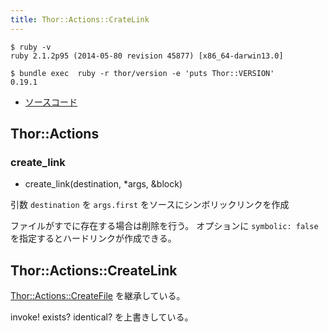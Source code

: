 ```yaml
---
title: Thor::Actions::CrateLink
---
```


```
$ ruby -v
ruby 2.1.2p95 (2014-05-80 revision 45877) [x86_64-darwin13.0]
```

```
$ bundle exec  ruby -r thor/version -e 'puts Thor::VERSION'
0.19.1
```

* [ソースコード](https://github.com/erikhuda/thor/blob/v0.19.1/lib/thor/actions/create_link.rb)

Thor::Actions
---

### create_link

* create_link(destination, *args, &block)

引数 `destination` を `args.first` をソースにシンボリックリンクを作成

ファイルがすでに存在する場合は削除を行う。
オプションに `symbolic: false` を指定するとハードリンクが作成できる。

Thor::Actions::CreateLink
---

[Thor::Actions::CreateFile](/thor/actions/create_file) を継承している。

invoke! exists? identical? を上書きしている。
